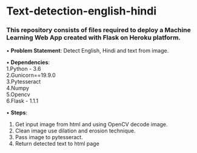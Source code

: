 # Text-detection-english-hindi


### This repository consists of files required to deploy a Machine Learning Web App created with Flask on Heroku platform.

• __Problem Statement__:
  Detect English, Hindi and text from image. 

• __Dependencies__: <br />
    1.Python - 3.6 <br />
    2.Gunicorn==19.9.0 <br />
    3.Pytesseract <br />
    4.Numpy <br />
    5.Opencv <br />
    6.Flask - 1.1.1 <br />

• __Steps__: <br />
  1. Get input image from html and using OpenCV decode image.<br />
  2. Clean image use dilation and erosion technique. <br />
  3. Pass image to pytesseract. <br />
  4. Return detected text to html page
  
